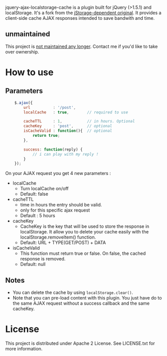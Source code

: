 jquery-ajax-localstorage-cache is a plugin built for jQuery (>1.5.1) and localStorage. It's a fork from the [jStorage-dependent original](https://github.com/nectify/jquery-ajax-jstorage-cache). It provides a client-side cache AJAX responses intended to save bandwith and time. 

## unmaintained

This project is [not maintained any longer](https://github.com/paulirish/jquery-ajax-localstorage-cache/issues/26). Contact me if you'd like to take over ownership.

# How to use 

## Parameters
```javascript
	$.ajax({
		url          : '/post',
		localCache   : true,        // required to use

		cacheTTL     : 1,           // in hours. Optional
		cacheKey     : 'post',      // optional
		isCacheValid : function(){  // optional
			return true;
		},

		success: function(reply) {
			// i can play with my reply ! 
		}
	});
```
On your AJAX request you get 4 new parameters :

* localCache
	* Turn localCache on/off
	* Default: false
* cacheTTL
    * time in hours the entry should be valid. 
    * only for this specific ajax request
    * Default : 5 hours
* cacheKey
	* CacheKey is the key that will be used to store the response in localStorage. It allow you to delete your cache easily with the localStorage.removeItem() function.
	* Default: URL + TYPE(GET/POST) + DATA
* isCacheValid
	* This function must return true or false. On false, the cached response is removed.
	* Default: null

## Notes

* You can delete the cache by using ```localStorage.clear()```.
* Note that you can pre-load content with this plugin. You just have do to the same AJAX request without a success callback and the same cacheKey.

# License

This project is distributed under Apache 2 License. See LICENSE.txt for more information.

